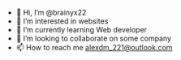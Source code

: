 - 👋 Hi, I’m @brainyx22
- 👀 I’m interested in websites
- 🌱 I’m currently learning Web developer
- 💞️ I’m looking to collaborate on some company
- 📫 How to reach me alexdm_221@outlook.com

<!---
brainyx22/brainyx22 is a ✨ special ✨ repository because its `README.md` (this file) appears on your GitHub profile.
You can click the Preview link to take a look at your changes.
--->
